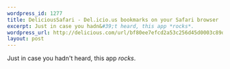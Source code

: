 ```yaml
--- 
wordpress_id: 1277
title: DeliciousSafari - Del.icio.us bookmarks on your Safari browser
excerpt: Just in case you hadn&#39;t heard, this app *rocks*.
wordpress_url: http://delicious.com/url/bf80ee7efcd2a53c256d45d0003c89d7#jeremy6d
layout: post
---
```

Just in case you hadn't heard, this app *rocks*.
